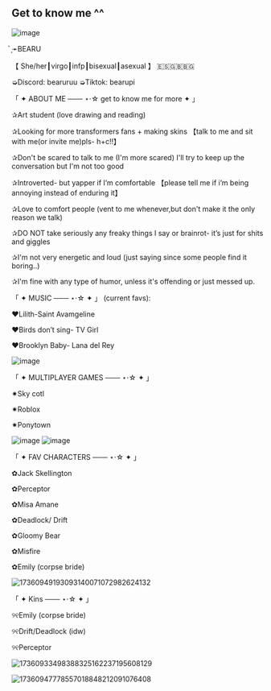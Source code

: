 ## Get to know me ^^
![image](https://github.com/user-attachments/assets/488d7d27-1be7-4078-becf-cca1988e41a1)

̗̀➛BEARU 

【 She/her┃virgo┃infp┃bisexual┃asexual 】
🇪🇸🇬🇧🇧🇬

➭Discord: bearuruu
➭Tiktok: bearupi


 「 ✦ ABOUT ME ─── ⋆⋅☆ get to know me for more ✦ 」

✰Art student (love drawing and reading)

✰Looking for more transformers fans + making skins
【talk to me and sit with me(or invite me)pls- h+c!!】

✰Don't be scared to talk to me (I'm more scared) I'll try to keep up the conversation but I'm not too good

✰Introverted- but yapper if I’m comfortable
【please tell me if i’m being annoying instead of enduring it】

✰Love to comfort people (vent to me whenever,but don't make it the only reason we talk)

✰DO NOT take seriously any freaky things I say or brainrot- it’s just for shits and giggles 

✰I'm not very energetic and loud (just saying since some people find it boring..)

✰I'm fine with any type of humor, unless it's offending or just messed up.

「 ✦ MUSIC  ─── ⋆⋅☆ ✦ 」
(current favs):

♥Lilith-Saint Avamgeline 

♥Birds don’t sing- TV Girl 

♥Brooklyn Baby- Lana del Rey

![image](https://github.com/user-attachments/assets/51bdd87f-7830-47a2-ad8c-d4df307f0c37)


「 ✦ MULTIPLAYER GAMES  ─── ⋆⋅☆  ✦ 」

✷Sky cotl 

✷Roblox

✷Ponytown

![image](https://github.com/user-attachments/assets/7810ef90-cc2b-4351-bb8d-38a4def4e42d)
![image](https://github.com/user-attachments/assets/235fae15-320b-45a0-8397-420684dadda9)

「 ✦ FAV CHARACTERS ─── ⋆⋅☆  ✦ 」

✿Jack Skellington 

✿Perceptor

✿Misa Amane

✿Deadlock/ Drift

✿Gloomy Bear

✿Misfire

✿Emily (corpse bride)

![17360949193093140071072982624132](https://github.com/user-attachments/assets/e2aad383-01a9-4e95-bdb1-143640502a39)


「 ✦ Kins ─── ⋆⋅☆  ✦ 」

୨୧Emily (corpse bride) 

୨୧Drift/Deadlock (idw) 

୨୧Perceptor

![17360933498388325162237195608129](https://github.com/user-attachments/assets/e4980165-1798-4fb6-bf07-4c0bec95b4be)

![17360947778557018848212091076408](https://github.com/user-attachments/assets/915afca2-3442-4910-b7ba-b32833405d82)



